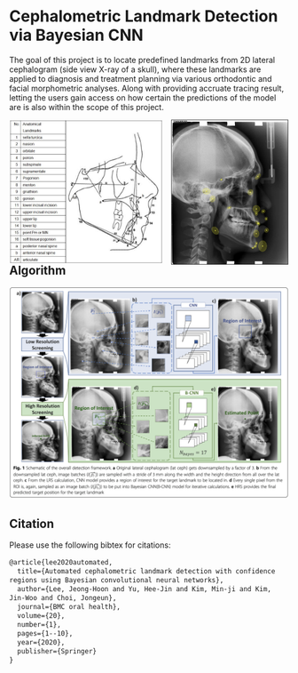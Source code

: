 # Cephalometric Landmark Detection via Bayesian CNN

The goal of this project is to locate predefined landmarks from 2D lateral cephalogram (side view X-ray of a skull), where these landmarks are applied to diagnosis and treatment planning via various orthodontic and facial morphometric analyses. Along with providing accruate tracing result, letting the users gain access on how certain the predictions of the model are is also within the scope of this project.

<p float='middle'>
  <img src='/assets/landmarks.jpg' align='left' width="55%"/>
  <img src='/assets/cephalometry.png' align='right' width="42%"/>
</p>




## Algorithm

![algorithm](/assets/algorithm.png)
<!-- <img src='/assets/algorithm.png' width="100%"/> -->



<!-- <p class="text-center">
{% include elements/button.html link="https://link.springer.com/article/10.1186/s12903-020-01256-7" text="Paper" %}
</p> -->


## Citation

Please use the following bibtex for citations:

```
@article{lee2020automated,
  title={Automated cephalometric landmark detection with confidence regions using Bayesian convolutional neural networks},
  author={Lee, Jeong-Hoon and Yu, Hee-Jin and Kim, Min-ji and Kim, Jin-Woo and Choi, Jongeun},
  journal={BMC oral health},
  volume={20},
  number={1},
  pages={1--10},
  year={2020},
  publisher={Springer}
}
```
